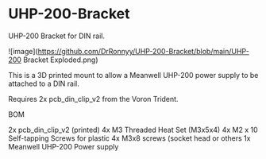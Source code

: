 # UHP-200-Bracket
UHP-200 Bracket for DIN rail.

![image](https://github.com/DrRonnyy/UHP-200-Bracket/blob/main/UHP-200 Bracket Exploded.png)

This is a 3D printed mount to allow a Meanwell UHP-200 power supply to be attached to a DIN rail. 

Requires 2x pcb_din_clip_v2 from the Voron Trident.

BOM

2x pcb_din_clip_v2 (printed)
4x M3 Threaded Heat Set (M3x5x4)
4x M2 x 10 Self-tapping Screws for plastic
4x M3x8 screws (socket head or others
1x Meanwell UHP-200 Power supply
